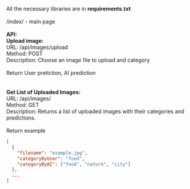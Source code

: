 All the necessary libraries are in **requirements.txt**<br />
<br />
/index/  - main page<br />
<br />
**API:** <br />
**Upload image:** <br />
URL: /api/images/upload<br />
Method: POST<br />
Description: Choose an image file to upload and category<br />
<br />
Return User pretiction, AI prediction<br />
<br />
<br />
**Get List of Uploaded Images:** <br />
URL: /api/images/<br />
Method: GET<br />
Description: Returns a list of uploaded images with their categories and predictions.<br />
<br />
Return example<br />
```json
[
  {
    "filename": "example.jpg",
    "categoryByUser": "food",
    "categoryByAI": ["food", "nature", "city"]
  },
  ...
]

